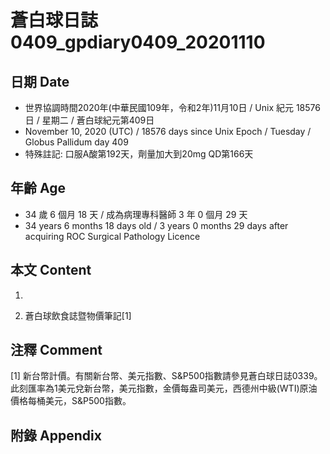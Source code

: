 [_metadata_:encoding]: - "utf-8"
[_metadata_:language]: - "zh-Hant-TW"
[_metadata_:fileformat]: - "markdown"
[_metadata_:MIME_type]: - "text/plain"
[_metadata_:markdown_version]: - "commonmark version 0.29"
[_metadata_:markdown_spec]: - "https://spec.commonmark.org/0.29/"

# 蒼白球日誌0409_gpdiary0409_20201110 #

## 日期 Date ##

* 世界協調時間2020年(中華民國109年，令和2年)11月10日 / Unix 紀元 18576 日 / 星期二 / 蒼白球紀元第409日
* November 10, 2020 (UTC) / 18576 days since Unix Epoch / Tuesday / Globus Pallidum day 409
* 特殊註記: 口服A酸第192天，劑量加大到20mg QD第166天

## 年齡 Age ##

* 34 歲 6 個月 18 天 / 成為病理專科醫師 3 年 0 個月 29 天
* 34 years 6 months 18 days old / 3 years 0 months 29 days after acquiring ROC Surgical Pathology Licence

## 本文 Content ##

1. 

    
2. 蒼白球飲食誌暨物價筆記[1]

    

## 注釋 Comment ##

[1] 新台幣計價。有關新台幣、美元指數、S&P500指數請參見蒼白球日誌0339。此刻匯率為1美元兌新台幣，美元指數，金價每盎司美元，西德州中級(WTI)原油價格每桶美元，S&P500指數。



## 附錄 Appendix ##


